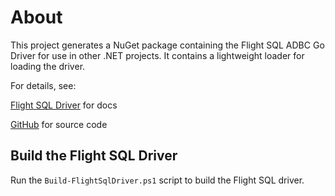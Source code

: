 <!--

 Licensed to the Apache Software Foundation (ASF) under one or more
 contributor license agreements.  See the NOTICE file distributed with
 this work for additional information regarding copyright ownership.
 The ASF licenses this file to You under the Apache License, Version 2.0
 (the "License"); you may not use this file except in compliance with
 the License.  You may obtain a copy of the License at

    http://www.apache.org/licenses/LICENSE-2.0

 Unless required by applicable law or agreed to in writing, software
 distributed under the License is distributed on an "AS IS" BASIS,
 WITHOUT WARRANTIES OR CONDITIONS OF ANY KIND, either express or implied.
 See the License for the specific language governing permissions and
 limitations under the License.

-->

# About
This project generates a NuGet package containing the Flight SQL ADBC Go Driver for use in other .NET projects. It contains a lightweight loader for loading the driver.

For details, see:

[Flight SQL Driver](https://arrow.apache.org/adbc/main/driver/flight_sql.html) for docs

[GitHub](https://github.com/apache/arrow-adbc/tree/main/go/adbc/driver/flightsql) for source code

## Build the Flight SQL Driver
Run the `Build-FlightSqlDriver.ps1` script to build the Flight SQL driver.
